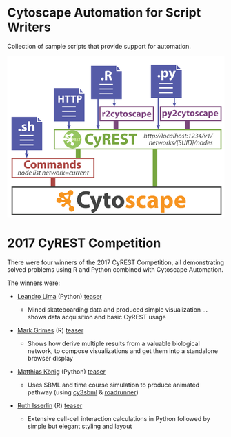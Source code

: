 # Cytoscape Automation for Script Writers
Collection of sample scripts that provide support for automation.

![cytoscape automation](CytoscapeAutomation_3.png)


# 2017 CyREST Competition
There were four winners of the 2017 CyREST Competition, all demonstrating solved problems using R and Python combined with Cytoscape Automation.

The winners were:
* [Leandro Lima](https://github.com/cytoscape/cytoscape-automation/blob/master/for-scripters/Python/Lima_data_mining_%26_visualization_-_2017_CyREST_Challenge)  (Python)   [teaser](https://www.ime.usp.br/~llima/batb/network.html)
  - Mined skateboarding data and produced simple visualization ... shows data acquisition and basic CyREST usage

* [Mark Grimes](https://github.com/cytoscape/cytoscape-automation/tree/master/for-scripters/R/cyrest-challenge-2017-grimes) (R) [teaser](https://github.com/cytoscape/cytoscape-automation/blob/master/for-scripters/R/cyrest-challenge-2017-grimes/LINCSRNotebook1.Rmd)
  - Shows how derive multiple results from a valuable biological network, to compose visualizations and get them into a standalone browser display
  
* [Matthias König](https://github.com/cytoscape/cytoscape-automation/tree/master/for-scripters/Python/Konig_SBML_Time_Course_-_2017_CyREST_Challenge) (Python)  [teaser](https://github.com/cytoscape/cytoscape-automation/tree/master/for-scripters/Python/Konig_SBML_Time_Course_-_2017_CyREST_Challenge/README.md)
  - Uses SBML and time course simulation to produce animated pathway (using [cy3sbml](https://github.com/matthiaskoenig/cy3sbml) & [roadrunner](https://github.com/sys-bio/roadrunner))
  
* [Ruth Isserlin](https://github.com/cytoscape/cytoscape-automation/tree/master/for-scripters/R/cyrest-challenge-2017-isserlin) (R) [teaser](https://github.com/cytoscape/cytoscape-automation/blob/master/for-scripters/R/Isserlin_Cell_Interactions_-_2017_CyREST_Challenge/Figures/screenshot_networ.png)
  - Extensive cell-cell interaction calculations in Python followed by simple but elegant styling and layout
  
